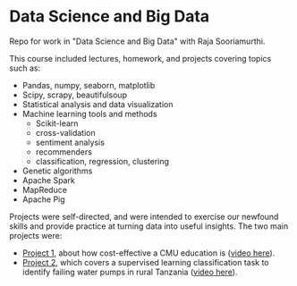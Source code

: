 # Data Science and Big Data

Repo for work in "Data Science and Big Data" with Raja Sooriamurthi.

This course included lectures, homework, and projects covering topics such as:

* Pandas, numpy, seaborn, matplotlib
* Scipy, scrapy, beautifulsoup
* Statistical analysis and data visualization
* Machine learning tools and methods
  * Scikit-learn
  * cross-validation
  * sentiment analysis
  * recommenders
  * classification, regression, clustering
* Genetic algorithms
* Apache Spark
* MapReduce
* Apache Pig

Projects were self-directed, and were intended to exercise our newfound skills and provide practice at turning data into useful insights. The two main projects were:

* [Project 1](projects/project1/project_1_report_final.ipynb), about how cost-effective a CMU education is ([video here](https://youtu.be/aybZ3MBRhCE)).
* [Project 2](projects/project2/project2.ipynb), which covers a supervised learning classification task to identify failing water pumps in rural Tanzania ([video here](https://www.loom.com/share/f95158bb2655491087053f924d55a092)).

